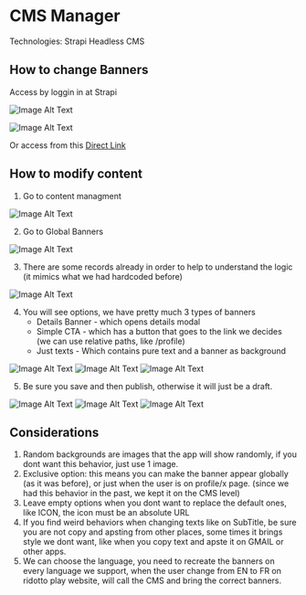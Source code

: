 # CMS Manager

Technologies: Strapi Headless CMS

## How to change Banners

Access by loggin in at Strapi

![Image Alt Text](https://github.com/ridotto-io/play.ridotto-interface/raw/develop/docs/cms/1.png)

![Image Alt Text](https://github.com/ridotto-io/play.ridotto-interface/raw/develop/docs/cms/2.png)

Or access from this
[Direct Link](https://enduring-pleasure-5ea5ad0117.strapiapp.com/admin)

## How to modify content

1. Go to content managment

![Image Alt Text](https://github.com/ridotto-io/play.ridotto-interface/raw/develop/docs/cms/3.png)

2. Go to Global Banners

![Image Alt Text](https://github.com/ridotto-io/play.ridotto-interface/raw/develop/docs/cms/4.png)

3. There are some records already in order to help to understand the logic (it mimics what we had hardcoded before)

![Image Alt Text](https://github.com/ridotto-io/play.ridotto-interface/raw/develop/docs/cms/5.png)

4. You will see options, we have pretty much 3 types of banners
   - Details Banner - which opens details modal
   - Simple CTA - which has a button that goes to the link we decides (we can use relative paths, like /profile)
   - Just texts - Which contains pure text and a banner as background

![Image Alt Text](https://github.com/ridotto-io/play.ridotto-interface/raw/develop/docs/cms/6.png)
![Image Alt Text](https://github.com/ridotto-io/play.ridotto-interface/raw/develop/docs/cms/7.png)
![Image Alt Text](https://github.com/ridotto-io/play.ridotto-interface/raw/develop/docs/cms/8.png)

5. Be sure you save and then publish, otherwise it will just be a draft.

![Image Alt Text](https://github.com/ridotto-io/play.ridotto-interface/raw/develop/docs/cms/9.png)
![Image Alt Text](https://github.com/ridotto-io/play.ridotto-interface/raw/develop/docs/cms/10.png)
![Image Alt Text](https://github.com/ridotto-io/play.ridotto-interface/raw/develop/docs/cms/11.png)

## Considerations

1. Random backgrounds are images that the app will show randomly, if you dont want this behavior, just use 1 image.
2. Exclusive option: this means you can make the banner appear globally (as it was before), or just when the user is on profile/x page. (since we had this behavior in the past, we kept it on the CMS level)
3. Leave empty options when you dont want to replace the default ones, like ICON, the icon must be an absolute URL
4. If you find weird behaviors when changing texts like on SubTitle, be sure you are not copy and apsting from other places, some times it brings style we dont want, like when you copy text and apste it on GMAIL or other apps.
5. We can choose the language, you need to recreate the banners on every language we support, when the user change from EN to FR on ridotto play website, will call the CMS and bring the correct banners.
